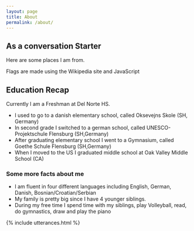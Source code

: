 ```yaml
---
layout: page
title: About
permalink: /about/
---
```



## As a conversation Starter 
Here are some places I am from.

<comment>
Flags are made using the Wikipedia site and JavaScript
</comment>

<style>
    /* Style looks pretty compact, 
       - grid-container and grid-item are referenced the code 
    */
    .grid-container {
        display: grid;
        grid-template-columns: repeat(auto-fill, minmax(150px, 1fr)); /* Dynamic columns */
        gap: 10px;
    }
    .grid-item {
        text-align: center;
    }
    .grid-item img {
        width: 100%;
        height: 100px; /* Fixed height for uniformity */
        object-fit: contain; /* Ensure the image fits within the fixed height */
    }
    .grid-item p {
        margin: 5px 0; /* Add some margin for spacing */
    }
</style>

<!-- This grid_container class is used by CSS styling and the id is used by JavaScript connection -->
<div class="grid-container" id="grid_container">
    <!-- content will be added here by JavaScript -->
</div>

<script>
    // 1. Make a connection to the HTML container defined in the HTML div
    var container = document.getElementById("grid_container"); // This container connects to the HTML div

    // 2. Define a JavaScript object for our http source and our data rows for the Living in the World grid
    var http_source = "https://upload.wikimedia.org/wikipedia/commons/";
    var living_in_the_world = [
        {"flag": "0/01/Flag_of_California.svg", "greeting": "Hi", "description": "California - where I live right now"},
        {"flag": "b/ba/Flag_of_Germany.svg", "greeting": "Hallo", "description": "Germany - 13 years"},
        {"flag": "9/9c/Flag_of_Denmark.svg", "greeting": "Hej", "description": "Denmark - where my relatives live"},
        {"flag": "b/bf/Flag_of_Bosnia_and_Herzegovina.svg", "greeting": "Ćao", "description": "Bosnia and Herzegovina - where my parents are originally from"},
    ]; 
    
    // 3a. Consider how to update style count for size of container
    // The grid-template-columns has been defined as dynamic with auto-fill and minmax

    // 3b. Build grid items inside of our container for each row of data
    for (const location of living_in_the_world) {
        // Create a "div" with "class grid-item" for each row
        var gridItem = document.createElement("div");
        gridItem.className = "grid-item";  // This class name connects the gridItem to the CSS style elements
        // Add "img" HTML tag for the flag
        var img = document.createElement("img");
        img.src = http_source + location.flag; // concatenate the source and flag
        img.alt = location.flag + " Flag"; // add alt text for accessibility

        // Add "p" HTML tag for the description
        var description = document.createElement("p");
        description.textContent = location.description; // extract the description

        // Add "p" HTML tag for the greeting
        var greeting = document.createElement("p");
        greeting.textContent = location.greeting;  // extract the greeting

        // Append img and p HTML tags to the grid item DIV
        gridItem.appendChild(img);
        gridItem.appendChild(description);
        gridItem.appendChild(greeting);

        // Append the grid item DIV to the container DIV
        container.appendChild(gridItem);
    }
</script>

## Education Recap

Currently I am a Freshman at Del Norte HS.
- I used to go to a danish elementary school, called Oksevejns Skole (SH, Germany)
- In second grade I switched to a german school, called UNESCO-Projektschule Flensburg (SH,Germany)
- After graduating elementary school I went to a Gymnasium, called Goethe Schule Flensburg (SH,Germany)
- When I moved to the US I graduated middle school at Oak Valley Middle School (CA)

### Some more facts about me
- I am fluent in four different languages including English, German, Danish, Bosnian/Croatian/Serbian
- My family is pretty big since I have 4 younger siblings.
- During my free time I spend time with my siblings, play Volleyball, read, do gymnastics, draw and play the piano

{% include utterances.html %}